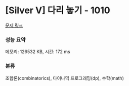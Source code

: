 # [Silver V] 다리 놓기 - 1010 

[문제 링크](https://www.acmicpc.net/problem/1010) 

### 성능 요약

메모리: 126532 KB, 시간: 172 ms

### 분류

조합론(combinatorics), 다이나믹 프로그래밍(dp), 수학(math)

